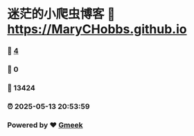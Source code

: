 # 迷茫的小爬虫博客 :link: https://MaryCHobbs.github.io 
### :page_facing_up: [4](https://MaryCHobbs.github.io/tag.html) 
### :speech_balloon: 0 
### :hibiscus: 13424 
### :alarm_clock: 2025-05-13 20:53:59 
### Powered by :heart: [Gmeek](https://github.com/Meekdai/Gmeek)
